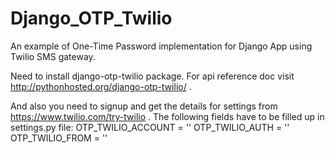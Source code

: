 # Django_OTP_Twilio
An example of One-Time Password implementation for Django App using Twilio SMS gateway.

Need to install django-otp-twilio package.
For api reference doc visit http://pythonhosted.org/django-otp-twilio/ .

And also you need to signup and get the details for settings from https://www.twilio.com/try-twilio .
The following fields have to be filled up in settings.py file:
OTP_TWILIO_ACCOUNT = ''
OTP_TWILIO_AUTH = ''
OTP_TWILIO_FROM = ''